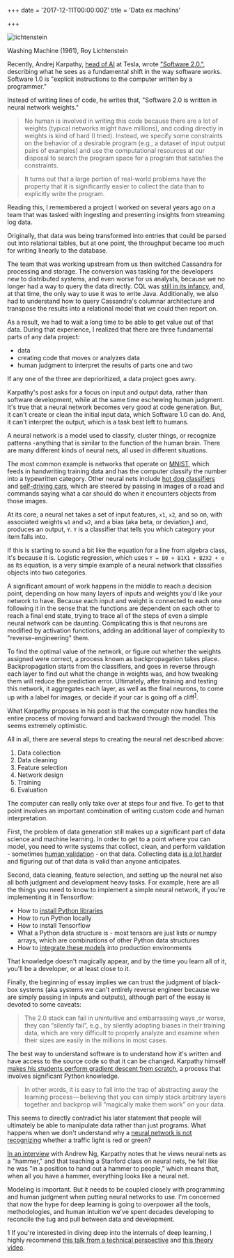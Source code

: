 +++
date = '2017-12-11T00:00:00Z'
title = 'Data ex machina'

+++

<meta name="twitter:card" content="summary_large_image">
<meta name="twitter:site" content="@vboykis">
<meta name="twitter:creator" content="@vboykis">
<meta name="twitter:title" content="Data ex machina">
<meta name="twitter:description" content="We shouldn't throw away the current software development process for a new paradigm based on neural nets.">
<meta name="twitter:image" content="https://raw.githubusercontent.com/veekaybee/veekaybee.github.io/master/images/washing-machine-1961.jpg">

![lichtenstein](https://raw.githubusercontent.com/veekaybee/veekaybee.github.io/master/images/washing-machine-1961.jpg)

Washing Machine (1961), Roy Lichtenstein 

Recently, Andrej Karpathy, [head of AI](http://cs.stanford.edu/people/karpathy/) at Tesla, wrote ["Software 2.0."](https://medium.com/@karpathy/software-2-0-a64152b37c35), describing what he sees as a fundamental shift in the way software works.  Software 1.0 is "explicit instructions to the computer written by a programmer."

Instead of writing lines of code, he writes that, "Software 2.0 is written in neural network weights."

> No human is involved in writing this code because there are a lot of weights (typical networks might have millions), and coding directly in weights is kind of hard (I tried). Instead, we specify some constraints on the behavior of a desirable program (e.g., a dataset of input output pairs of examples) and use the computational resources at our disposal to search the program space for a program that satisfies the constraints.

>It turns out that a large portion of real-world problems have the property that it is significantly easier to collect the data than to explicitly write the program. 

Reading this, I remembered a project I worked on several years ago on a team that was tasked with ingesting and presenting insights from streaming log data. 

Originally, that data was being transformed into entries that could be parsed out into relational tables, but at one point, the throughput became too much for writing linearly to the database. 

The team that was working upstream from us then switched Cassandra for processing and storage.  The conversion was tasking for the developers new to distributed systems, and even worse for us analysts, because we no longer had a way to query the data directly. CQL was [still in its infancy](https://docs.datastax.com/en/cql/3.1/cql/cql_intro_c.html), and, at that time, the only way to use it was to write Java. Additionally, we also had to understand how to query Cassandra's columnar architecture and transpose the results into a relational model that we could then report on.  

As a result, we had to wait a long time to be able to get value out of that data. During that experience, I realized that there are three fundamental parts of any data project: 
+ data
+ creating code that moves or analyzes data 
+ human judgment to interpret the results of parts one and two

If any one of the three are deprioritized, a data project goes awry. 

Karpathy's post asks for a focus on input and output data, rather than software development, while at the same time eschewing human judgment. It's true that a neural network becomes very good at code generation.  But, it can't create or clean the initial input data, which Software 1.0 can do. And, it can't interpret the output, which is a task best left to humans. 

A neural network is a model used to classify, cluster things, or recognize patterns -anything that is similar to the function of the human brain. There are many different kinds of neural nets, all used in different situations. 

The most common example is networks that operate on [MNIST](http://yann.lecun.com/exdb/mnist/), which feeds in handwriting training data and has the computer classify the number into a typewritten category. Other neural nets include [hot dog classifiers](https://aboveintelligent.com/using-tensorflow-to-classify-hotdogs-8494fb85d875) and [self-driving cars](https://devblogs.nvidia.com/parallelforall/explaining-deep-learning-self-driving-car/), which are steered by passing in images of a road and commands saying what a car should do when it encounters objects from those images.   

At its core, a neural net takes a set of input features, `x1`, `x2`, and so on, with associated weights `w1` and `w2`, and a bias (aka beta, or deviation,) and, produces an output, `Y`. `Y` is a classifier that tells you which category your item falls into. 

If this is starting to sound a bit like the equation for a line from algebra class, it's because it is. Logistic regression, which uses  `Y = B0 + B1X1 + B2X2 + e` as its equation, is a very simple example of a neural network that classifies objects into two categories. 

A significant amount of work happens in the middle to reach a decision point, depending on how many layers of inputs and weights you'd like your network to have. Because each input and weight is connected to each one following it in the sense that the functions are dependent on each other to reach a final end state, trying to trace all of the steps of even a simple neural network can be daunting.  Complicating this is that neurons are modified by activation functions, adding an additional layer of complexity to "reverse-engineering" them. 

To find the optimal value of the network, or figure out whether the weights assigned were correct, a process known as backpropagation takes place. Backpropagation starts from the classifiers, and goes in reverse through each layer to find out what the change in weights was, and how tweaking them will reduce the prediction error. 
Ultimately, after training and testing this network, it aggregates each layer, as well as the final neurons, to come up with a label for images, or decide if your car is going off a cliff<sup>[1](#myfootnote1)</sup>.

What Karpathy proposes in his post is that the computer now handles the entire process of moving forward and backward through the model. This seems extremely optimistic. 

All in all, there are several steps to creating the neural net described above: 

1. Data collection 
2. Data cleaning 
3. Feature selection
4. Network design
5. Training
6. Evaluation

The computer can really only take over at steps four and five. To get to that point involves an important combination of writing custom code and human interpretation. 

First, the problem of data generation still makes up a significant part of data science and machine learning. In order to get to a point where you can model, you need to write systems that collect, clean, and perform validation - sometimes [human validation](http://karpathy.github.io/2014/09/02/what-i-learned-from-competing-against-a-convnet-on-imagenet/)  - on that data. Collecting data [is a lot harder](https://twitter.com/fchollet/status/806814476607619072) and figuring out of that data is valid than anyone anticipates. 

Second, data cleaning, feature selection, and setting up the neural net also all both judgment and development heavy tasks. For example, here are all the things you need to know to implement a simple neural network, if you're implementing it in Tensorflow: 

+ How to [install Python libraries](http://veekaybee.github.io/2017/09/26/python-packaging/)
+ How to run Python locally
+ How to install Tensorflow
+ What a Python data structure is - most tensors are just lists or numpy arrays, which are combinations of other Python data structures
+ How to [integrate these models](http://nadbordrozd.github.io/blog/2017/12/05/what-they-dont-tell-you-about-data-science-1/) into production environments

That knowledge doesn't magically appear, and by the time you learn all of it, you'll be a developer, or at least close to it. 

Finally,  the beginning of essay implies we can trust the judgment of black-box systems (aka systems we can't entirely reverse engineer because we are simply passing in inputs and outputs), although part of the essay is devoted to some caveats: 

 > The 2.0 stack can fail in unintuitive and embarrassing ways ,or worse, they can “silently fail”, e.g., by silently adopting biases in their training data, which are very difficult to properly analyze and examine when their sizes are easily in the millions in most cases.

The best way to understand software is to understand how it's written and have access to the source code so that it can be changed. Karpathy himself [makes his students perform gradient descent from scratch](https://medium.com/@karpathy/yes-you-should-understand-backprop-e2f06eab496b), a process that  involves significant Python knowledge. 

 > In other words, it is easy to fall into the trap of abstracting away the learning process — believing that you can simply stack arbitrary layers together and backprop will “magically make them work” on your data.

This seems to directly contradict his later statement that people will ultimately be able to manipulate data rather than just programs. What happens when we don't understand why a [neural network is not recognizing](https://twitter.com/lewisshepherd/status/939649491690508288) whether a traffic light is red or green? 

[In an interview](https://www.youtube.com/watch?v=_au3yw46lcg) with Andrew Ng, Karpathy notes that he views neural nets as a "hammer," and that teaching a Stanford class on neural nets, he felt like he was "in a position to hand out a hammer to people," which means that, when all you have a hammer, everything looks like a neural net.  


Modeling is important. But it needs to be coupled closely with programming and human judgment when putting neural networks to use.  I'm concerned that now the hype for deep learning is going to overpower all the tools, methodologies, and human intuition we've spent decades developing to reconcile the tug and pull between data and development.

<a name="myfootnote1">1</a>
If you're interested in diving deep into the internals of deep learning, I highly recommend [this talk from a technical perspective](https://www.youtube.com/watch?v=o64FV-ez6Gw) and [this theory video](https://www.youtube.com/watch?v=aircAruvnKk). 
